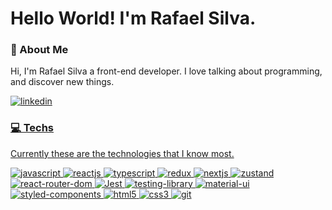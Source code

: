 # Hello World! I'm Rafael Silva.

### 📖 About Me
<p>Hi, I'm Rafael Silva a front-end developer. I love talking about programming, and discover new things.</p>

<a href="https://www.linkedin.com/in/devsilva-rafael/"><img src="https://img.shields.io/badge/LinkedIn-0077B5?style=for-the-badge&logo=linkedin&logoColor=white" alt="linkedin" />

### 💻 Techs
 <p>Currently these are the technologies that I know most.</p>
<p>
 <img src="https://img.shields.io/badge/JavaScript-F7DF1E?style=for-the-badge&logo=javascript&logoColor=black" alt="javascript" />
 <img src="https://img.shields.io/badge/React-20232A?style=for-the-badge&logo=react&logoColor=61DAFB" alt="reactjs" />
 <img src="https://img.shields.io/badge/TypeScript-007ACC?style=for-the-badge&logo=typescript&logoColor=white" alt="typescript" />
 <img src="https://img.shields.io/badge/Redux-593D88?style=for-the-badge&logo=redux&logoColor=white" alt="redux" />
  <img src="https://camo.githubusercontent.com/a2ef46f4aec1799b4366d5dd9e4cc60c250b9a4a1e0a4cea21bae63660b63a25/68747470733a2f2f696d672e736869656c64732e696f2f62616467652f6e6578742e6a732d3030303030303f7374796c653d666f722d7468652d6261646765266c6f676f3d6e657874646f746a73266c6f676f436f6c6f723d7768697465" alt="nextjs" />
  <img src="https://camo.githubusercontent.com/10065c2726119b2c382c3f817ff3f7d42ca0f8e19f5aed2c52d931d85ab12795/68747470733a2f2f696d672e736869656c64732e696f2f62616467652f7a757374616e642d2532333230323332612e7376673f7374796c653d666f722d7468652d6261646765266c6f676f3d7265616374266c6f676f436f6c6f723d253233363144414642" alt="zustand" />
  <img src="https://img.shields.io/badge/React_Router-CA4245?style=for-the-badge&logo=react-router&logoColor=white" alt="react-router-dom" />
  <img src="https://img.shields.io/badge/Jest-323330?style=for-the-badge&logo=Jest&logoColor=white" alt="Jest" />
  <img src="https://img.shields.io/badge/testing%20library-323330?style=for-the-badge&logo=testing-library&logoColor=red" alt="testing-library" />
  <img src="https://img.shields.io/badge/Material--UI-0081CB?style=for-the-badge&logo=material-ui&logoColor=white" alt="material-ui" />
 <img src="https://img.shields.io/badge/styled--components-DB7093?style=for-the-badge&logo=styled-components&logoColor=white" alt="styled-components" />
 <img src="https://img.shields.io/badge/HTML-239120?style=for-the-badge&logo=html5&logoColor=white" alt="html5" />
 <img src="https://img.shields.io/badge/CSS-239120?&style=for-the-badge&logo=css3&logoColor=white" alt="css3" />
 <img src="https://img.shields.io/badge/GIT-E44C30?style=for-the-badge&logo=git&logoColor=white" alt="git" />

</p>
